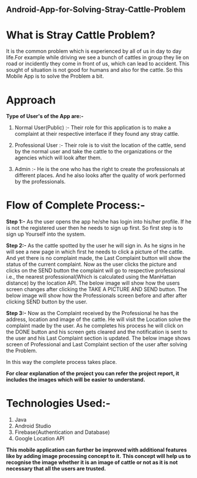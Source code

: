 ## Android-App-for-Solving-Stray-Cattle-Problem

# What is Stray Cattle Problem?
It is the common problem which is experienced by all of us in day to day life.For example while driving we see a bunch of cattles in group they lie on road or incidently they come in front of us, which can lead to accident.
This sought of situation is not good for humans and also for the cattle. So this Mobile App is to solve the Problem a bit.

# Approach
<b>Type of User's of the App are:-</b>
1) Normal User(Public) :- Their role for this application is to make a complaint at their respective interface if they found any stray cattle.

2) Professional User :- Their role is to visit the location of the cattle, send by the normal user and take the cattle to the organizations or the agencies which will look after them.

3) Admin :- He is the one who has the right to create the professionals at different places. And he also looks after the quality of work performed by the professionals.

# Flow of Complete Process:-
<b>Step 1:-</b>
As the user opens the app he/she has login into his/her profile. If he is not the registered user then
he needs to sign up first. So first step is to sign up
Yourself into the system.

<b>Step 2:-</b>
As the cattle spotted by the user he will sign in.
As he signs in he will see a new page in which first he needs to click a picture of the cattle. And
yet there is no complaint made, the Last Complaint button will show the status of the current
complaint.
Now as the user clicks the picture and clicks on the SEND button the complaint will go to
respective professional i.e., the nearest professional(Which is calculated using the ManHattan
distance) by the location API.
The below image will show how the users screen changes after clicking the TAKE A PICTURE
AND SEND button.
The below image will show how the Professionals screen before and after after clicking SEND
button by the user.

<b>Step 3:-</b>
Now as the Complaint received by the Professional he has the address, location and image of the
cattle. He will visit the Location solve the complaint made by the user. As he completes his
process he will click on the DONE button and his screen gets cleared and the notification is sent
to the user and his Last Complaint section is updated.
The below image shows screen of Professional and Last Complaint section of the user after
solving the Problem.

In this way the complete process takes place.

<b>For clear explanation of the project you can refer the project report, it includes the images which will be easier to understand.</b>

# Technologies Used:-
1) Java
2) Android Studio
3) Firebase(Authentication and Database)
4) Google Location API

<b> This mobile application can further be improved with additional features like by adding image processing concept to it.</b>
<b> This concept will help us to recognise the image whether it is an image of cattle or not as it is not necessary that all the users are trusted.</b>
